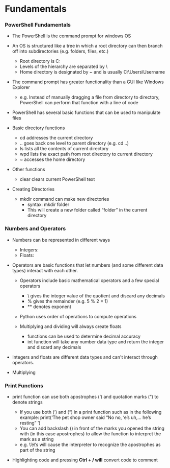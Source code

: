 # Fundamentals

### PowerShell Fundamentals

-	The PowerShell is the command prompt for windows OS
  - An OS is structured like a tree in which a root directory can then branch off into subdirectories (e.g. folders, files, etc.)
    - Root directory is C:
    - Levels of the hierarchy are separated by \
    - Home directory is designated by ~ and is usually C:\Users\Username

  - The command prompt has greater functionality than a GUI like Windows Explorer
    - e.g.  Instead of manually dragging a file from directory to directory, PowerShell can perform that function with a line of code

-	PowerShell has several basic functions that can be used to manipulate files
  - Basic directory functions
    - cd  addresses the current directory
    - ..	goes back one level to parent directory (e.g. cd ..)
    - ls	lists all the contents of current directory
    - wpd	lists the exact path from root directory to current directory
    - ~	accesses the home directory

  - Other functions
    - clear	clears current PowerShell text

- Creating Directories
  - mkdir command can make new directories
    - syntax:  mkdir folder
    - This will create a new folder called “folder” in the current directory

### Numbers and Operators

- Numbers can be represented in different ways
  - Integers:  
  - Floats:  

- Operators are basic functions that let numbers (and some different data types) interact with each other.
  - Operators include basic mathematical operators and a few special operators
    - \\ gives the integer value of the quotient and discard any decimals
    - % gives the remainder (e.g. 5 % 2 = 1)
    - ** denotes exponent
    
  - Python uses order of operations to compute operations
  - Multiplying and dividing will always create floats
    - functions can be used to determine decimal accuracy
    - int function will take any number data type and return the integer and discard any decimals

- Integers and floats are different data types and can't interact through operators.

- Multiplying

### Print Functions

- print function can use both apostrophes (‘) and quotation marks (“) to denote strings
  - If you use both (‘) and (“) in a print function such as in the following example:
    print(‘The pet shop owner said “No no, ‘e’s uh,… he’s resting” ’)
  - You can add backslash (\) in front of the marks you opened the string with (in this case apostrophes) to allow the function to interpret the mark as a string
  - e.g. \’e\’s will cause the interpreter to recognize the apostrophes as part of the string

- Highlighting code and pressing **Ctrl + / will** convert code to comment

